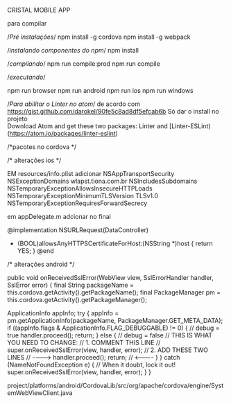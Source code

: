 CRISTAL MOBILE APP

para compilar

/*Pré instalações*/
npm install -g cordova
npm install -g webpack


/*instalando componentes do npm*/
npm install

/*compilando*/
npm run compile:prod
npm run compile


/*executando*/

npm run browser
npm run android
npm run ios
npm run windows


/*Para abilitar o Linter no atom*/
de acordo com https://gist.github.com/darokel/90fe5c8ad8df5efcab6b
Só dar o install no projeto  
Download Atom and get these two packages: Linter and [Linter-ESLint)(https://atom.io/packages/linter-eslint)


/*pacotes no cordova */



/* alterações ios */ 

EM resources/info.plist adicionar
<key>NSAppTransportSecurity</key>
    <dict>
        <key>NSExceptionDomains</key>
        <dict>
            <key>wlapst.tiona.com.br</key>
            <dict>
                <key>NSIncludesSubdomains</key>
                <true/>
                <key>NSTemporaryExceptionAllowsInsecureHTTPLoads</key>
                <true/>
                <key>NSTemporaryExceptionMinimumTLSVersion</key>
                <string>TLSv1.0</string>
                <key>NSTemporaryExceptionRequiresForwardSecrecy</key>
                <false/>
            </dict>
            </dict>
        </dict>

em appDelegate.m adcionar no final 

@implementation NSURLRequest(DataController) 
+ (BOOL)allowsAnyHTTPSCertificateForHost:(NSString *)host 
{ 
return YES; 
} 
@end



/* alterações android */


public void onReceivedSslError(WebView view, SslErrorHandler handler, SslError error) {
  final String packageName = this.cordova.getActivity().getPackageName();
  final PackageManager pm = this.cordova.getActivity().getPackageManager();

  ApplicationInfo appInfo;
  try {
    appInfo = pm.getApplicationInfo(packageName, PackageManager.GET_META_DATA);
    if ((appInfo.flags & ApplicationInfo.FLAG_DEBUGGABLE) != 0) {
      // debug = true
      handler.proceed();
      return;
    } else {
      // debug = false
      // THIS IS WHAT YOU NEED TO CHANGE:
      // 1. COMMENT THIS LINE
      // super.onReceivedSslError(view, handler, error);
      // 2. ADD THESE TWO LINES
      // ---->
      handler.proceed();
      return;
      // <----
    }
  } catch (NameNotFoundException e) {
    // When it doubt, lock it out!
    super.onReceivedSslError(view, handler, error);
  }
}

project/platforms/android/CordovaLib/src/org/apache/cordova/engine/SystemWebViewClient.java